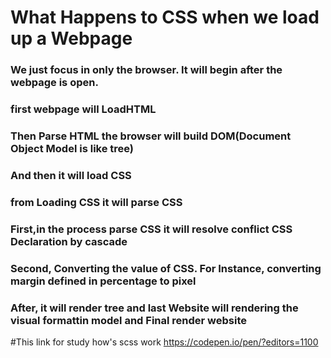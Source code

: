 # What Happens to CSS when we load up a Webpage
### We just focus in only the browser. It will begin after the webpage is open.
### first webpage will LoadHTML
### Then Parse HTML the browser will build DOM(Document Object Model is like tree)
### And then it will load CSS
### from Loading CSS it will parse CSS 
### First,in the process parse CSS it will resolve conflict CSS Declaration by cascade
### Second, Converting the value of CSS. For Instance, converting margin defined in percentage to pixel
### After, it will render tree and last Website will rendering the visual formattin model and Final render website

#This link for study how's scss work
https://codepen.io/pen/?editors=1100
